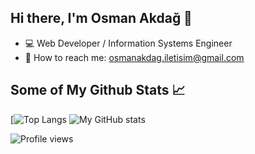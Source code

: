 ## Hi there, I'm Osman Akdağ 👋

- :computer: Web Developer / Information Systems Engineer
- :email: How to reach me: osmanakdag.iletisim@gmail.com

## Some of My Github Stats 📈

[![Top Langs](https://github-readme-stats.vercel.app/api/top-langs/?username=osman-akdag&count_private=true&theme=tokyonight)
![My GitHub stats](https://github-readme-stats.vercel.app/api?username=osman-akdag&include_all_commits=true&show_icons=true&theme=tokyonight)

![Profile views](https://komarev.com/ghpvc/?username=osman-akdag&color=blue)

